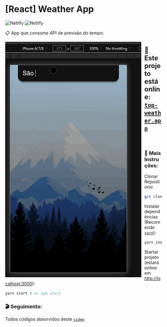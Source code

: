 <h1>[React] Weather App</h1>

![Netlify](https://img.shields.io/netlify/6d1a14b4-400e-412d-bf14-f324c9e3c042)
![Netlify](https://camo.githubusercontent.com/7909f6137a8704d278e08641a295755b8eb19b6f7ab6f02c591a72982cd29980/68747470733a2f2f696d672e736869656c64732e696f2f62616467652f2d737563636573732d73756363657373)
</br>

📋 App que consome API de previsão do tempo:

<img src="./showApp.gif"
     style="float: left; margin-right: 10px;" />

## 🚀 <b>Este projeto está online: [`top-weather.app`](https://top-weather.netlify.app/)</b>
</br>

### 🔧 <b>Mais Instruções:</b>
Clonar Repositório:
```bash
git clone https://github.com/thiagoferrari/weather-app.git
```

Instalar dependências (Recomendo [`yarn`](https://classic.yarnpkg.com/en/)):
```bash
yarn install # or npm install
```

Startar projeto (estará online em [http://localhost:3000](http://localhost:3000)):
```bash
yarn start # or npm start
```

### 🎬 Seguimento:
Todos códigos absorvidos deste [`video`](https://youtu.be/GuA0_Z1llYU)
